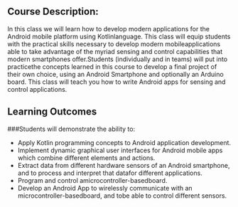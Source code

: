 ## Course Description: ##
In this class we will learn how to develop modern applications for the Android mobile platform using Kotlinlanguage. This class will equip students with the practical skills necessary to develop modern mobileapplications able to take advantage of the myriad sensing and control capabilities that modern  smartphones offer.Students (individually and  in  teams) will  put  into  practicethe concepts learned in this course to develop a final project of their own choice, using an Android Smartphone and optionally an Arduino board.  This class will teach you how to write Android apps for sensing and control applications. 

## Learning Outcomes ##
###Students will demonstrate the ability to:
- Apply Kotlin programming concepts to Android application development.
- Implement dynamic graphical user interfaces for Android mobile apps which combine different elements and actions.
- Extract data from different hardware sensors of an Android smartphone, and to process and interpret that datafor different applications.
- Program and control amicrocontroller-basedboard.
- Develop an Android App to wirelessly communicate with an microcontroller-basedboard, and tobe able to control different sensors.